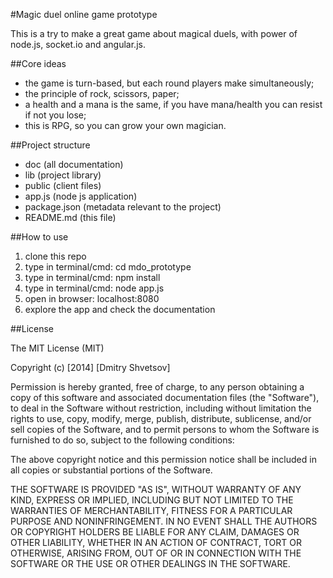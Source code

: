 #Magic duel online game prototype

This is a try to make a great game about magical duels, with power of node.js, socket.io and angular.js.

##Core ideas

- the game is turn-based, but each round players make simultaneously;
- the principle of rock, scissors, paper;
- a health and a mana is the same, if you have mana/health you can resist if not you lose;
- this is RPG, so you can grow your own magician.

##Project structure

* doc               (all documentation)
* lib               (project library)
* public            (client files)
* app.js            (node js application)
* package.json      (metadata relevant to the project)
* README.md         (this file)

##How to use

1. clone this repo
2. type in terminal/cmd: cd mdo_prototype
3. type in terminal/cmd: npm install
4. type in terminal/cmd: node app.js
5. open in browser: localhost:8080
6. explore the app and check the documentation

##License

The MIT License (MIT)

Copyright (c) [2014] [Dmitry Shvetsov]

Permission is hereby granted, free of charge, to any person obtaining a copy
of this software and associated documentation files (the "Software"), to deal
in the Software without restriction, including without limitation the rights
to use, copy, modify, merge, publish, distribute, sublicense, and/or sell
copies of the Software, and to permit persons to whom the Software is
furnished to do so, subject to the following conditions:

The above copyright notice and this permission notice shall be included in all
copies or substantial portions of the Software.

THE SOFTWARE IS PROVIDED "AS IS", WITHOUT WARRANTY OF ANY KIND, EXPRESS OR
IMPLIED, INCLUDING BUT NOT LIMITED TO THE WARRANTIES OF MERCHANTABILITY,
FITNESS FOR A PARTICULAR PURPOSE AND NONINFRINGEMENT. IN NO EVENT SHALL THE
AUTHORS OR COPYRIGHT HOLDERS BE LIABLE FOR ANY CLAIM, DAMAGES OR OTHER
LIABILITY, WHETHER IN AN ACTION OF CONTRACT, TORT OR OTHERWISE, ARISING FROM,
OUT OF OR IN CONNECTION WITH THE SOFTWARE OR THE USE OR OTHER DEALINGS IN THE
SOFTWARE.